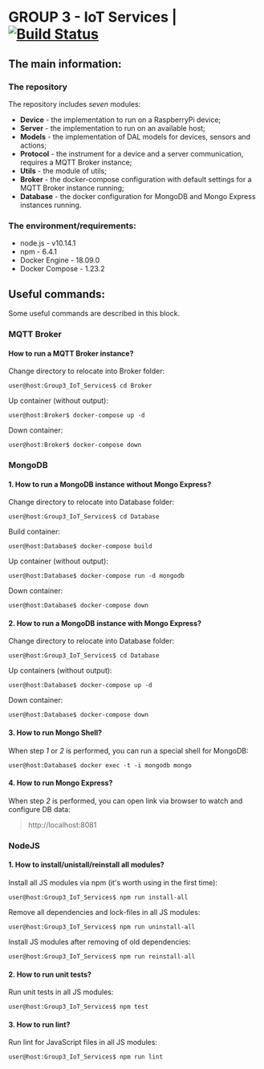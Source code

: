 # GROUP 3 - IoT Services | [![Build Status](https://travis-ci.org/MERA-IOT-COURSE/Group3_IoT_Services.svg?branch=master)](https://travis-ci.org/MERA-IOT-COURSE/Group3_IoT_Services)

## The main information:

### The repository

The repository includes _seven_ modules:
* **Device** - the implementation to run on a RaspberryPi device;
* **Server** - the implementation to run on an available host;
* **Models** - the implementation of DAL models for devices, sensors and actions;
* **Protocol** - the instrument for a device and a server communication, requires a MQTT Broker instance;
* **Utils** - the module of utils;
* **Broker** - the docker-compose configuration with default settings for a MQTT Broker instance running;
* **Database** - the docker configuration for MongoDB and Mongo Express instances running.

### The environment/requirements:

* node.js - v10.14.1
* npm - 6.4.1
* Docker Engine - 18.09.0
* Docker Compose - 1.23.2

## Useful commands:

Some useful commands are described in this block. 

### MQTT Broker

#### How to run a MQTT Broker instance?

Change directory to relocate into Broker folder:

```console
user@host:Group3_IoT_Services$ cd Broker
```

Up container (without output):

```console
user@host:Broker$ docker-compose up -d
```

Down container:
```console
user@host:Broker$ docker-compose down
```

### MongoDB

#### 1. How to run a MongoDB instance without Mongo Express?

Change directory to relocate into Database folder:

```console
user@host:Group3_IoT_Services$ cd Database
```

Build container:

```console
user@host:Database$ docker-compose build
```

Up container (without output):

```console
user@host:Database$ docker-compose run -d mongodb
```

Down container:

```console
user@host:Database$ docker-compose down
```

#### 2. How to run a MongoDB instance with Mongo Express?

Change directory to relocate into Database folder:

```console
user@host:Group3_IoT_Services$ cd Database
```

Up containers (without output):

```console
user@host:Database$ docker-compose up -d
```

Down container:

```console
user@host:Database$ docker-compose down
```

#### 3. How to run Mongo Shell?

When step _1_ or _2_ is performed, you can run a special shell for MongoDB:

```console
user@host:Database$ docker exec -t -i mongodb mongo
```

#### 4. How to run Mongo Express?

When step _2_ is performed, you can open link via browser to watch and configure DB data:

> http://localhost:8081

### NodeJS

#### 1. How to install/unistall/reinstall all modules?

Install all JS modules via npm (it's worth using in the first time):

```console
user@host:Group3_IoT_Services$ npm run install-all
```

Remove all dependencies and lock-files in all JS modules:

```console
user@host:Group3_IoT_Services$ npm run uninstall-all
```

Install JS modules after removing of old dependencies:

```console
user@host:Group3_IoT_Services$ npm run reinstall-all
```

#### 2. How to run unit tests?

Run unit tests in all JS modules:

```console
user@host:Group3_IoT_Services$ npm test
```

#### 3. How to run lint?

Run lint for JavaScript files in all JS modules:

```console
user@host:Group3_IoT_Services$ npm run lint
```
